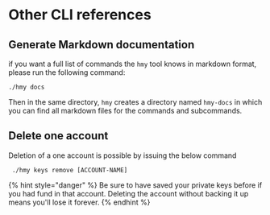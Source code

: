 # Other CLI references

## Generate Markdown documentation

if you want a full list of commands the `hmy` tool knows in markdown format, please run the following command:

```text
./hmy docs
```

Then in the same directory, `hmy` creates a directory named `hmy-docs` in which you can find all markdown files for the commands and subcommands.

## Delete one account

Deletion of a one account is possible by issuing the below command

```text
 ./hmy keys remove [ACCOUNT-NAME]
```

{% hint style="danger" %}
Be sure to have saved your private keys before if you had fund in that account. Deleting the account without backing it up means you'll lose it forever.
{% endhint %}

